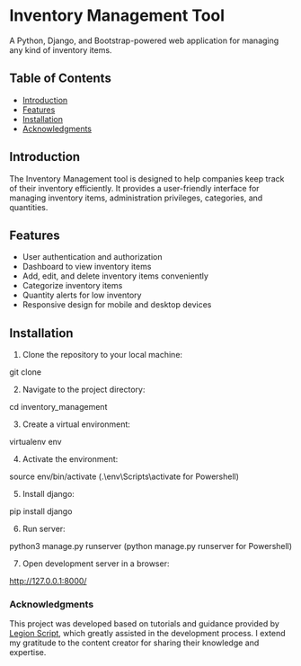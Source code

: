 # Inventory Management Tool

A Python, Django, and Bootstrap-powered web application for managing any kind of inventory items.

## Table of Contents

- [Introduction](#introduction)
- [Features](#features)
- [Installation](#installation)
- [Acknowledgments](#acknowledgments)

## Introduction 

The Inventory Management tool is designed to help companies keep track of their inventory efficiently. It provides a user-friendly interface for managing inventory items, administration privileges, categories, and quantities.

## Features 

- User authentication and authorization
- Dashboard to view inventory items
- Add, edit, and delete inventory items conveniently
- Categorize inventory items
- Quantity alerts for low inventory
- Responsive design for mobile and desktop devices

## Installation 

1. Clone the repository to your local machine:

git clone <repository-url>

2. Navigate to the project directory:

cd inventory_management

3. Create a virtual environment:

virtualenv env

4. Activate the environment:

source env/bin/activate
(.\env\Scripts\activate for Powershell)

5. Install django:

pip install django

6. Run server:

python3 manage.py runserver
(python manage.py runserver for Powershell)

7. Open development server in a browser:

http://127.0.0.1:8000/


### Acknowledgments

This project was developed based on tutorials and guidance provided by [Legion Script](https://www.youtube.com/@LegionScript), which greatly assisted in the development process. I extend my gratitude to the content creator for sharing their knowledge and expertise.
